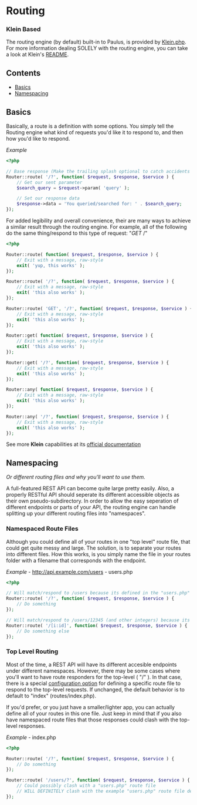 # Routing

### Klein Based

The routing engine (by default) built-in to Paulus, is provided by [Klein.php](//github.com/chriso/klein.php).
For more information dealing SOLELY with the routing engine, you can take a look at Klein's [README](//github.com/chriso/klein.php/blob/master/README.md).

## Contents
- [Basics](#basics)
- [Namespacing](#namespacing)

## Basics

Basically, a route is a definition with some options. You simply tell the Routing engine what kind of requests you'd like it to respond to, and then how you'd like to respond.

_Example_

```php
<?php

// Base response (Make the trailing splash optional to catch accidents and laziness)
Router::route( '/?', function( $request, $response, $service ) {
	// Get our sent parameter
	$search_query = $request->param( 'query' );

	// Set our response data
	$response->data = 'You queried/searched for: ' . $search_query;
});
```

For added legibility and overall convenience, their are many ways to achieve a similar result through the routing engine. For example, all of the following do the same thing/respond to this type of request: "*GET* /"

```php
<?php

Router::route( function( $request, $response, $service ) {
	// Exit with a message, raw-style
	exit( 'yup, this works' );
});

Router::route( '/?', function( $request, $response, $service ) {
	// Exit with a message, raw-style
	exit( 'this also works' );
});

Router::route( 'GET', '/?', function( $request, $response, $service ) {
	// Exit with a message, raw-style
	exit( 'this also works' );
});

Router::get( function( $request, $response, $service ) {
	// Exit with a message, raw-style
	exit( 'this also works' );
});

Router::get( '/?', function( $request, $response, $service ) {
	// Exit with a message, raw-style
	exit( 'this also works' );
});

Router::any( function( $request, $response, $service ) {
	// Exit with a message, raw-style
	exit( 'this also works' );
});

Router::any( '/?', function( $request, $response, $service ) {
	// Exit with a message, raw-style
	exit( 'this also works' );
});
```

See more **Klein** capabilities at its [official documentation](//github.com/chriso/klein.php/blob/master/README.md)

## Namespacing
_Or different routing files and why you'll want to use them._

A full-featured REST API can become quite large pretty easily. Also, a properly RESTful API should seperate its different accessible objects as their own pseudo-subdirectory.
In order to allow the easy seperation of different endpoints or parts of your API, the routing engine can handle splitting up your different routing files into "namespaces".

### Namespaced Route Files

Although you could define all of your routes in one "top level" route file, that could get quite messy and large. The solution, is to separate your routes into different files. How this works, is you simply name the file in your routes folder with a filename that corresponds with the endpoint.

_Example_ - http://api.example.com/users - users.php

```php
<?php

// Will match/respond to /users because its defined in the "users.php" route file
Router::route( '/?', function( $request, $response, $service ) {
	// Do something
});

// Will match/respond to /users/12345 (and other integers) because its defined in the "users.php" route file
Router::route( '/[i:id]', function( $request, $response, $service ) {
	// Do something else
});
```

### Top Level Routing

Most of the time, a REST API will have its different accesible endpoints under different namespaces. However, there may be some cases where you'll want to have route responders for the top-level ( "/" ). In that case, there is a special [configuration option](configuration.md#routing) for defining a specific route file to respond to the top-level requests. If unchanged, the default behavior is to default to "index" (routes/index.php).

If you'd prefer, or you just have a smaller/lighter app, you can actually define all of your routes in this one file. Just keep in mind that if you also have namespaced route files that those responses could clash with the top-level responses.

_Example_ - index.php

```php
<?php

Router::route( '/?', function( $request, $response, $service ) {
	// Do something
});

Router::route( '/users/?', function( $request, $response, $service ) {
	// Could possibly clash with a "users.php" route file
	// WILL DEFINITELY clash with the example "users.php" route file defined above
});
```
